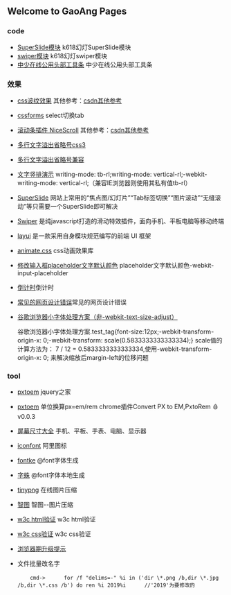 ## Welcome to GaoAng Pages

### code

*   [SuperSlide模块](k618_mod/mod_1200.html) k618幻灯SuperSlide模块
*   [swiper模块](k618_mod/swiper7.html) k618幻灯swiper模块
*   [中少在线公用头部工具条](k618_mod/zs_tbar.html) 中少在线公用头部工具条

### 效果

*   [css波纹效果](https://www.jq22.com/code80) 其他参考：[csdn其他参考](https://blog.csdn.net/qq_36976569/article/details/84837967)
*   [cssforms](cssforms/cssforms.html) select切换tab
*   [滚动条插件 NiceScroll](https://www.jianshu.com/p/54afa4a83156) 其他参考：[csdn其他参考](https://blog.csdn.net/chuangxin/article/details/92842917)
*   [多行文字溢出省略号css3](http://www.daqianduan.com/6179.html)
*   [多行文字溢出省略号兼容](http://www.zhangxinxu.com/wordpress/2009/09/%E5%85%B3%E4%BA%8E%E6%96%87%E5%AD%97%E5%86%85%E5%AE%B9%E6%BA%A2%E5%87%BA%E7%94%A8%E7%82%B9%E7%82%B9%E7%82%B9-%E7%9C%81%E7%95%A5%E5%8F%B7%E8%A1%A8%E7%A4%BA/)
*   [文字竖排演示](https://www.qqxiuzi.cn/zh/wenzi-shupai/) writing-mode: tb-rl;writing-mode: vertical-rl;-webkit-writing-mode: vertical-rl;（兼容IE浏览器则使用其私有值tb-rl）
*   [SuperSlide](http://www.superslide2.com/) 网站上常用的“焦点图/幻灯片”“Tab标签切换”“图片滚动”“无缝滚动”等只需要一个SuperSlide即可解决
*   [Swiper](http://www.swiper.com.cn/) 是纯javascript打造的滑动特效插件，面向手机、平板电脑等移动终端
*   [layui](http://www.layui.com/) 是一款采用自身模块规范编写的前端 UI 框架
*   [animate.css](https://daneden.github.io/animate.css/) css动画效果库
*   [修改输入框placeholder文字默认颜色](http://blog.csdn.net/panghaichun/article/details/50781681) placeholder文字默认颜色-webkit-input-placeholder
*   [倒计时](http://www.jq22.com/jquery-info327)倒计时
*   [常见的网页设计错误](http://blog-en.tilda.cc/articles-website-design-mistakes)常见的网页设计错误
*   [谷歌浏览器小字体处理方案（非-webkit-text-size-adjust）](http://blog-en.tilda.cc/articles-website-design-mistakes)
    
    谷歌浏览器小字体处理方案.test\_tag{font-size:12px;-webkit-transform-origin-x: 0;-webkit-transform: scale(0.5833333333333334);} scale值的计算方法为： 7 / 12 = 0.5833333333333334,使用-webkit-transform-origin-x: 0; 来解决缩放后margin-left的位移问题 
    

### tool

*   [pxtoem](http://www.htmleaf.com/) jquery之家
*   [pxtoem](https://crxdl.com/) 单位换算px=em/rem chrome插件Convert PX to EM,PxtoRem 🩸v0.0.3
*   [屏幕尺寸大全](https://uiiiuiii.com/screen/index.htm) 手机、平板、手表、电脑、显示器
*   [iconfont](http://iconfont.cn/home/index?spm=a313x.7781069.1998910419.2) 阿里图标
*   [fontke](https://www.fontke.com/tool/fontface/) @font字体生成
*   [字蛛](https://www.jianshu.com/p/06346ee07832) @font字体本地生成
*   [tinypng](https://tinypng.com/) 在线图片压缩
*   [智图](http://zhitu.isux.us/) 智图--图片压缩
*   [w3c html验证](https://validator.w3.org/#validate_by_input) w3c html验证
*   [w3c css验证](http://jigsaw.w3.org/css-validator/#validate_by_input+with_options) w3c css验证
*   [浏览器期升级提示](http://browsehappy.osfipin.com/#)
*   文件批量改名字
    
            cmd-> 　　　for /f "delims=-" %i in ('dir \*.png /b,dir \*.jpg /b,dir \*.css /b') do ren %i 2019%i 　　　//'2019'为要修改的

